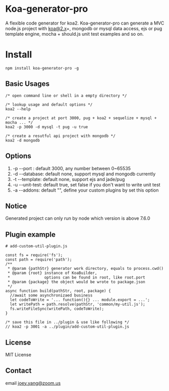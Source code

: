 # Koa-generator-pro

A flexible code generator for koa2. Koa-generator-pro can generate a MVC node.js project with koa@2.x+, mongodb or mysql data access, ejs or pug template engine, mocha + should.js unit test examples and so on.

# Install 
```
npm install koa-generator-pro -g
```

## Basic Usages
```
/* open command line or shell in a empty directory */

/* lookup usage and default options */
koa2 --help 

/* create a project at port 3000, pug + koa2 + sequelize + mysql + mocha ... */
koa2 -p 3000 -d mysql -t pug -u true

/* create a resutful api project with mongodb */
koa2 -d mongodb
```

## Options
1. -p --port : default 3000, any number between 0~65535
2. -d --database: default none, support mysql and mongodb currently
3. -t --template: default none, support ejs and jade/pug
4. -u --unit-test: default true, set false if you don't want to write unit test
5. -a --addons: default "", define your custom plugins by set this option

## Notice

Generated project can only run by node which version is above 7.6.0

## Plugin example
```
# add-custom-util-plugin.js

const fs = require('fs');
const path = require('path');
/**
 * @param {pathStr} generator work directory, equals to process.cwd()
 * @param {root} instance of KoaBuilder, 
 *               options can be found in root, like root.port
 * @param {package} the object would be wrote to package.json
 */
async function build(pathStr, root, package) {
  //await some asynchronizaed business
  let codeToWrite = '... function(){} ... module.export = ...';
  let writePath = path.resolve(pathStr, 'common/my-util.js');
  fs.writeFileSync(writePath, codeToWrite);
}

/* save this file in ../plugin & use like following */
// koa2 -p 3001 -a ../plugin/add-custom-util-plugin.js
```

## License
MIT License

## Contact
email joey.yang@zoom.us


